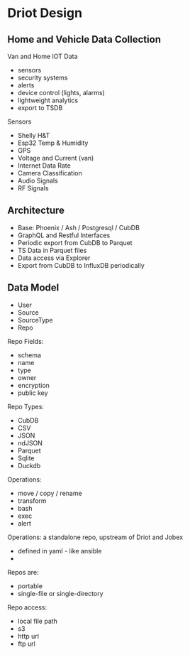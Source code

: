 # Driot Design 

## Home and Vehicle Data Collection 

Van and Home IOT Data 
- sensors
- security systems
- alerts 
- device control (lights, alarms)
- lightweight analytics 
- export to TSDB 

Sensors 
- Shelly H&T 
- Esp32 Temp & Humidity 
- GPS 
- Voltage and Current (van) 
- Internet Data Rate 
- Camera Classification 
- Audio Signals
- RF Signals 

## Architecture 

- Base: Phoenix / Ash / Postgresql / CubDB
- GraphQL and Restful Interfaces 
- Periodic export from CubDB to Parquet
- TS Data in Parquet files 
- Data access via Explorer 
- Export from CubDB to InfluxDB periodically 

## Data Model 

- User 
- Source 
- SourceType 
- Repo

Repo Fields:
- schema 
- name 
- type 
- owner 
- encryption 
- public key 

Repo Types: 
- CubDB 
- CSV 
- JSON 
- ndJSON 
- Parquet 
- Sqlite 
- Duckdb 

Operations: 
- move / copy / rename 
- transform 
- bash 
- exec 
- alert 

Operations: a standalone repo, upstream of Driot and Jobex 
- defined in yaml - like ansible 
- 

Repos are: 
- portable
- single-file or single-directory 

Repo access: 
- local file path  
- s3 
- http url 
- ftp url 
